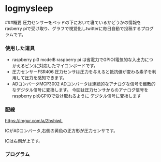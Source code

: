 # logmysleep
###概要
圧力センサーをベッドの下において寝ているかどうかの情報をrasberry piで受け取り、グラフで視覚化しtwitterに毎日自動で投稿するプログラムです。

### 使用した道具

- raspberry pi3 modelB
raspberry pi は省電力でGPIO(電気的な入出力につかえるピン)に対応したマイコンボードです。
- 圧力センサーFSR406
圧力センサは圧力を与えると抵抗値が変わる素子を利用して圧力を感知できます。
- ADコンバータMCP3002
ADコンバータは連続的なアナログな信号を離散的なデジタル信号に変換します。
今回は圧力センサからのアナログ信号をraspberry piのGPIOで受け取れるように
デジタル信号に変換します

### 配線
https://imgur.com/a/2hshjwL

ICがADコンバータ,右側の黄色の正方形が圧力センサです。

ICは右側が上です。

### プログラム
